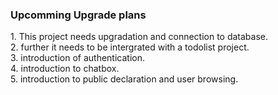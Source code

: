  <h3> Upcomming Upgrade plans </h3> 
1. This project needs upgradation and connection to database. <br>
2. further it needs to be intergrated with a todolist project. <br>
3. introduction of authentication. <br>
4. introduction to chatbox. <br>
5. introduction to public declaration and user browsing. <br>
